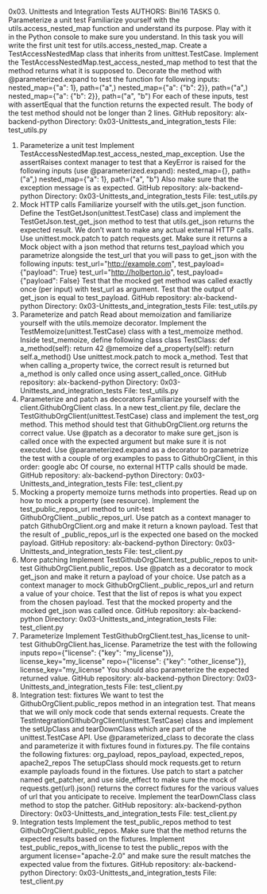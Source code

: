 0x03. Unittests and Integration Tests
AUTHORS: Bini16
TASKS
0. Parameterize a unit test
Familiarize yourself with the utils.access_nested_map function and understand its purpose. Play with it in the Python console to make sure you understand.
In this task you will write the first unit test for utils.access_nested_map.
Create a TestAccessNestedMap class that inherits from unittest.TestCase.
Implement the TestAccessNestedMap.test_access_nested_map method to test that the method returns what it is supposed to.
Decorate the method with @parameterized.expand to test the function for following inputs:
nested_map={"a": 1}, path=("a",)
nested_map={"a": {"b": 2}}, path=("a",)
nested_map={"a": {"b": 2}}, path=("a", "b")
For each of these inputs, test with assertEqual that the function returns the expected result.
The body of the test method should not be longer than 2 lines.
GitHub repository: alx-backend-python
Directory: 0x03-Unittests_and_integration_tests
File: test_utils.py
1. Parameterize a unit test
Implement TestAccessNestedMap.test_access_nested_map_exception. Use the assertRaises context manager to test that a KeyError is raised for the following inputs (use @parameterized.expand):
nested_map={}, path=("a",)
nested_map={"a": 1}, path=("a", "b")
Also make sure that the exception message is as expected.
GitHub repository: alx-backend-python
Directory: 0x03-Unittests_and_integration_tests
File: test_utils.py
2. Mock HTTP calls
Familiarize yourself with the utils.get_json function.
Define the TestGetJson(unittest.TestCase) class and implement the TestGetJson.test_get_json method to test that utils.get_json returns the expected result.
We don’t want to make any actual external HTTP calls. Use unittest.mock.patch to patch requests.get. Make sure it returns a Mock object with a json method that returns test_payload which you parametrize alongside the test_url that you will pass to get_json with the following inputs:
test_url="http://example.com", test_payload={"payload": True}
test_url="http://holberton.io", test_payload={"payload": False}
Test that the mocked get method was called exactly once (per input) with test_url as argument.
Test that the output of get_json is equal to test_payload.
GitHub repository: alx-backend-python
Directory: 0x03-Unittests_and_integration_tests
File: test_utils.py
3. Parameterize and patch
Read about memoization and familiarize yourself with the utils.memoize decorator.
Implement the TestMemoize(unittest.TestCase) class with a test_memoize method.
Inside test_memoize, define following class
class TestClass:
    def a_method(self):
        return 42
    @memoize
    def a_property(self):
        return self.a_method()
Use unittest.mock.patch to mock a_method. Test that when calling a_property twice, the correct result is returned but a_method is only called once using assert_called_once.
GitHub repository: alx-backend-python
Directory: 0x03-Unittests_and_integration_tests
File: test_utils.py
4. Parameterize and patch as decorators
Familiarize yourself with the client.GithubOrgClient class.
In a new test_client.py file, declare the TestGithubOrgClient(unittest.TestCase) class and implement the test_org method.
This method should test that GithubOrgClient.org returns the correct value.
Use @patch as a decorator to make sure get_json is called once with the expected argument but make sure it is not executed.
Use @parameterized.expand as a decorator to parametrize the test with a couple of org examples to pass to GithubOrgClient, in this order:
google
abc
Of course, no external HTTP calls should be made.
GitHub repository: alx-backend-python
Directory: 0x03-Unittests_and_integration_tests
File: test_client.py
5. Mocking a property
memoize turns methods into properties. Read up on how to mock a property (see resource).
Implement the test_public_repos_url method to unit-test GithubOrgClient._public_repos_url.
Use patch as a context manager to patch GithubOrgClient.org and make it return a known payload.
Test that the result of _public_repos_url is the expected one based on the mocked payload.
GitHub repository: alx-backend-python
Directory: 0x03-Unittests_and_integration_tests
File: test_client.py
6. More patching
Implement TestGithubOrgClient.test_public_repos to unit-test GithubOrgClient.public_repos.
Use @patch as a decorator to mock get_json and make it return a payload of your choice.
Use patch as a context manager to mock GithubOrgClient._public_repos_url and return a value of your choice.
Test that the list of repos is what you expect from the chosen payload.
Test that the mocked property and the mocked get_json was called once.
GitHub repository: alx-backend-python
Directory: 0x03-Unittests_and_integration_tests
File: test_client.py
7. Parameterize
Implement TestGithubOrgClient.test_has_license to unit-test GithubOrgClient.has_license.
Parametrize the test with the following inputs
repo={"license": {"key": "my_license"}}, license_key="my_license"
repo={"license": {"key": "other_license"}}, license_key="my_license"
You should also parameterize the expected returned value.
GitHub repository: alx-backend-python
Directory: 0x03-Unittests_and_integration_tests
File: test_client.py
8. Integration test: fixtures
We want to test the GithubOrgClient.public_repos method in an integration test. That means that we will only mock code that sends external requests.
Create the TestIntegrationGithubOrgClient(unittest.TestCase) class and implement the setUpClass and tearDownClass which are part of the unittest.TestCase API.
Use @parameterized_class to decorate the class and parameterize it with fixtures found in fixtures.py. The file contains the following fixtures:
org_payload, repos_payload, expected_repos, apache2_repos
The setupClass should mock requests.get to return example payloads found in the fixtures.
Use patch to start a patcher named get_patcher, and use side_effect to make sure the mock of requests.get(url).json() returns the correct fixtures for the various values of url that you anticipate to receive.
Implement the tearDownClass class method to stop the patcher.
GitHub repository: alx-backend-python
Directory: 0x03-Unittests_and_integration_tests
File: test_client.py
9. Integration tests
Implement the test_public_repos method to test GithubOrgClient.public_repos.
Make sure that the method returns the expected results based on the fixtures.
Implement test_public_repos_with_license to test the public_repos with the argument license="apache-2.0" and make sure the result matches the expected value from the fixtures.
GitHub repository: alx-backend-python
Directory: 0x03-Unittests_and_integration_tests
File: test_client.py

